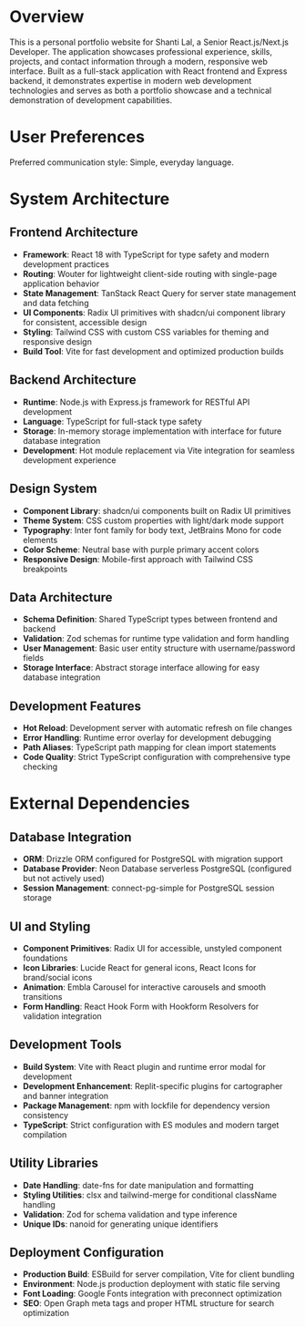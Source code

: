 # Overview

This is a personal portfolio website for Shanti Lal, a Senior React.js/Next.js Developer. The application showcases professional experience, skills, projects, and contact information through a modern, responsive web interface. Built as a full-stack application with React frontend and Express backend, it demonstrates expertise in modern web development technologies and serves as both a portfolio showcase and a technical demonstration of development capabilities.

# User Preferences

Preferred communication style: Simple, everyday language.

# System Architecture

## Frontend Architecture
- **Framework**: React 18 with TypeScript for type safety and modern development practices
- **Routing**: Wouter for lightweight client-side routing with single-page application behavior
- **State Management**: TanStack React Query for server state management and data fetching
- **UI Components**: Radix UI primitives with shadcn/ui component library for consistent, accessible design
- **Styling**: Tailwind CSS with custom CSS variables for theming and responsive design
- **Build Tool**: Vite for fast development and optimized production builds

## Backend Architecture
- **Runtime**: Node.js with Express.js framework for RESTful API development
- **Language**: TypeScript for full-stack type safety
- **Storage**: In-memory storage implementation with interface for future database integration
- **Development**: Hot module replacement via Vite integration for seamless development experience

## Design System
- **Component Library**: shadcn/ui components built on Radix UI primitives
- **Theme System**: CSS custom properties with light/dark mode support
- **Typography**: Inter font family for body text, JetBrains Mono for code elements
- **Color Scheme**: Neutral base with purple primary accent colors
- **Responsive Design**: Mobile-first approach with Tailwind CSS breakpoints

## Data Architecture
- **Schema Definition**: Shared TypeScript types between frontend and backend
- **Validation**: Zod schemas for runtime type validation and form handling
- **User Management**: Basic user entity structure with username/password fields
- **Storage Interface**: Abstract storage interface allowing for easy database integration

## Development Features
- **Hot Reload**: Development server with automatic refresh on file changes
- **Error Handling**: Runtime error overlay for development debugging
- **Path Aliases**: TypeScript path mapping for clean import statements
- **Code Quality**: Strict TypeScript configuration with comprehensive type checking

# External Dependencies

## Database Integration
- **ORM**: Drizzle ORM configured for PostgreSQL with migration support
- **Database Provider**: Neon Database serverless PostgreSQL (configured but not actively used)
- **Session Management**: connect-pg-simple for PostgreSQL session storage

## UI and Styling
- **Component Primitives**: Radix UI for accessible, unstyled component foundations
- **Icon Libraries**: Lucide React for general icons, React Icons for brand/social icons
- **Animation**: Embla Carousel for interactive carousels and smooth transitions
- **Form Handling**: React Hook Form with Hookform Resolvers for validation integration

## Development Tools
- **Build System**: Vite with React plugin and runtime error modal for development
- **Development Enhancement**: Replit-specific plugins for cartographer and banner integration
- **Package Management**: npm with lockfile for dependency version consistency
- **TypeScript**: Strict configuration with ES modules and modern target compilation

## Utility Libraries
- **Date Handling**: date-fns for date manipulation and formatting
- **Styling Utilities**: clsx and tailwind-merge for conditional className handling
- **Validation**: Zod for schema validation and type inference
- **Unique IDs**: nanoid for generating unique identifiers

## Deployment Configuration
- **Production Build**: ESBuild for server compilation, Vite for client bundling
- **Environment**: Node.js production deployment with static file serving
- **Font Loading**: Google Fonts integration with preconnect optimization
- **SEO**: Open Graph meta tags and proper HTML structure for search optimization